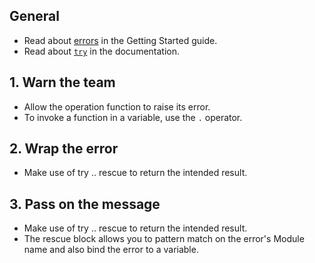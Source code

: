 ## General

- Read about [errors][errors] in the Getting Started guide.
- Read about [`try`][docs-try] in the documentation.

## 1. Warn the team

- Allow the operation function to raise its error.
- To invoke a function in a variable, use the `.` operator.

## 2. Wrap the error

- Make use of try .. rescue to return the intended result.

## 3. Pass on the message

- Make use of try .. rescue to return the intended result.
- The rescue block allows you to pattern match on the error's Module name and also bind the error to a variable.

[errors]: https://elixir-lang.org/getting-started/try-catch-and-rescue.html#errors
[docs-try]: https://hexdocs.pm/elixir/Kernel.SpecialForms.html#try/1
